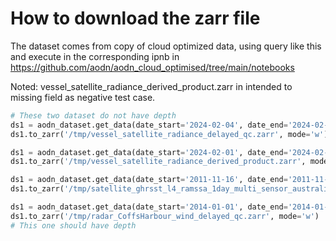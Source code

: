 # How to download the zarr file

The dataset comes from copy of cloud optimized data, using query like this and execute in the
corresponding ipnb in https://github.com/aodn/aodn_cloud_optimised/tree/main/notebooks

Noted: vessel_satellite_radiance_derived_product.zarr in intended to missing field as negative test case.

```python
# These two dataset do not have depth
ds1 = aodn_dataset.get_data(date_start='2024-02-04', date_end='2024-02-06')
ds1.to_zarr('/tmp/vessel_satellite_radiance_delayed_qc.zarr', mode='w')

ds1 = aodn_dataset.get_data(date_start='2024-02-01', date_end='2024-02-06')
ds1.to_zarr('/tmp/vessel_satellite_radiance_derived_product.zarr', mode='w')

ds1 = aodn_dataset.get_data(date_start='2011-11-16', date_end='2011-11-19')
ds1.to_zarr('/tmp/satellite_ghrsst_l4_ramssa_1day_multi_sensor_australia.zarr', mode='w')

ds1 = aodn_dataset.get_data(date_start='2014-01-01', date_end='2014-01-10')
ds1.to_zarr('/tmp/radar_CoffsHarbour_wind_delayed_qc.zarr', mode='w')
# This one should have depth
```
